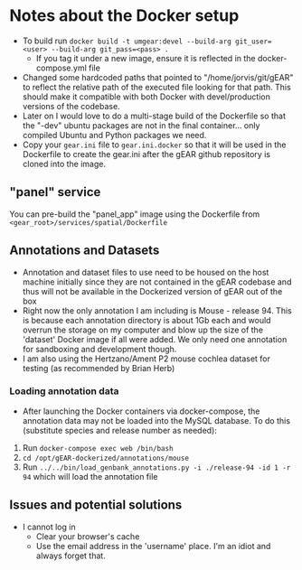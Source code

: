 # Notes about the Docker setup

* To build run `docker build -t umgear:devel --build-arg git_user=<user> --build-arg git_pass=<pass> .`
  * If you tag it under a new image, ensure it is reflected in the docker-compose.yml file
* Changed some hardcoded paths that pointed to "/home/jorvis/git/gEAR" to reflect the relative path of the executed file looking for that path.  This should make it compatible with both Docker with devel/production versions of the codebase.
* Later on I would love to do a multi-stage build of the Dockerfile so that the "-dev" ubuntu packages are not in the final container... only compiled Ubuntu and Python packages we need.
* Copy your `gear.ini` file to `gear.ini.docker` so that it will be used in the Dockerfile to create the gear.ini after the gEAR github repository is cloned into the image.

## "panel" service

You can pre-build the "panel_app" image using the Dockerfile from `<gear_root>/services/spatial/Dockerfile`

## Annotations and Datasets

* Annotation and dataset files to use need to be housed on the host machine initially since they are not contained in the gEAR codebase and thus will not be available in the Dockerized version of gEAR out of the box
* Right now the only annotation I am including is Mouse - release 94.  This is because each annotation directory is about 1Gb each and would overrun the storage on my computer and blow up the size of the 'dataset' Docker image if all were added.  We only need one annotation for sandboxing and development though.
* I am also using the Hertzano/Ament P2 mouse cochlea dataset for testing (as recommended by Brian Herb)

### Loading annotation data

* After launching the Docker containers via docker-compose, the annotation data may not be loaded into the MySQL database.  To do this (substitute species and release number as needed):

1. Run `docker-compose exec web /bin/bash`
2. `cd /opt/gEAR-dockerized/annotations/mouse`
3. Run `../../bin/load_genbank_annotations.py -i ./release-94 -id 1 -r 94` which will load the annotation file

## Issues and potential solutions

* I cannot log in
  * Clear your browser's cache
  * Use the email address in the 'username' place.  I'm an idiot and always forget that.